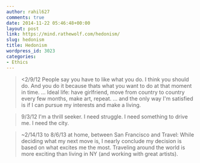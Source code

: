 ```yaml
---
author: rahil627
comments: true
date: 2014-11-22 05:46:48+00:00
layout: post
link: https://mind.rathewolf.com/hedonism/
slug: hedonism
title: Hedonism
wordpress_id: 3023
categories:
- Ethics
---
```


<blockquote><2/9/12
People say you have to like what you do. I think you should do. And you do it because thats what you want to do at that moment in time.
...
Ideal life: have girlfriend, move from country to country every few months, make art, repeat.
...
and the only way I'm satisfied is if I can pursue my interests and make a living.
</blockquote>





<blockquote>9/3/12
I'm a thrill seeker. I need struggle. I need something to drive me. I need the city.</blockquote>





<blockquote>
~2/14/13 to 8/6/13 at home, between San Francisco and Travel:
While deciding what my next move is, I nearly conclude my decision is based on what excites me the most. Traveling around the world is more exciting than living in NY (and working with great artists).
</blockquote>
